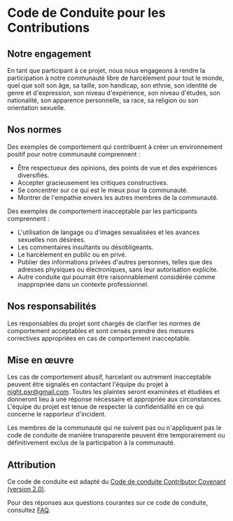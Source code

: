 # Code de Conduite pour les Contributions

## Notre engagement

En tant que participant à ce projet, nous nous engageons à rendre la participation à notre communauté libre de harcèlement pour tout le monde, quel que soit son âge, sa taille, son handicap, son ethnie, son identité de genre et d'expression, son niveau d'expérience, son niveau d'études, son nationalité, son apparence personnelle, sa race, sa religion ou son orientation sexuelle.

## Nos normes

Des exemples de comportement qui contribuent à créer un environnement positif pour notre communauté comprennent :

- Être respectueux des opinions, des points de vue et des expériences diversifiés.
- Accepter gracieusement les critiques constructives.
- Se concentrer sur ce qui est le mieux pour la communauté.
- Montrer de l'empathie envers les autres membres de la communauté.

Des exemples de comportement inacceptable par les participants comprennent :

- L'utilisation de langage ou d'images sexualisées et les avances sexuelles non désirées.
- Les commentaires insultants ou désobligeants.
- Le harcèlement en public ou en privé.
- Publier des informations privées d'autres personnes, telles que des adresses physiques ou électroniques, sans leur autorisation explicite.
- Autre conduite qui pourrait être raisonnablement considérée comme inappropriée dans un contexte professionnel.

## Nos responsabilités

Les responsables du projet sont chargés de clarifier les normes de comportement acceptables et sont censés prendre des mesures correctives appropriées en cas de comportement inacceptable.

## Mise en œuvre

Les cas de comportement abusif, harcelant ou autrement inacceptable peuvent être signalés en contactant l'équipe du projet à night.psr@gmail.com. Toutes les plaintes seront examinées et étudiées et donneront lieu à une réponse nécessaire et appropriée aux circonstances. L'équipe du projet est tenue de respecter la confidentialité en ce qui concerne le rapporteur d'incident.

Les membres de la communauté qui ne suivent pas ou n'appliquent pas le code de conduite de manière transparente peuvent être temporairement ou définitivement exclus de la participation à la communauté.

## Attribution

Ce code de conduite est adapté du [Code de conduite Contributor Covenant (version 2.0)](https://www.contributor-covenant.org/version/2/0/code_of_conduct.html).

Pour des réponses aux questions courantes sur ce code de conduite, consultez [FAQ](https://www.contributor-covenant.org/faq).
